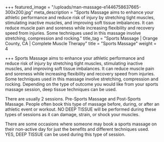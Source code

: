 +++
featured_image = "/uploads/man-massage-e1446758637665-300x200.jpg"
meta_description = "Sports Massage aims to enhance your athletic performance and reduce risk of injury by stretching tight muscles, stimulating inactive muscles, and improving soft tissue imbalances. It can reduce muscle pain and soreness while increasing flexibility and recovery speed from injuries. Some techniques used in this massage involve stretching, compression and rocking."
title_tag = "Sports Massage | Orange County, CA | Complete Muscle Therapy"
title = "Sports Massage"
weight = 4

+++
Sports Massage aims to enhance your athletic performance and reduce risk of injury by stretching tight muscles, stimulating inactive muscles, and improving soft tissue imbalances. It can reduce muscle pain and soreness while increasing flexibility and recovery speed from injuries. Some techniques used in this massage involve stretching, compression and rocking. Depending on the type of outcome you would like  from your sports massage session, deep tissue techniques can be used.

There are usually 2 sessions. Pre-Sports Massage and Post-Sports Massage. People often book this type of massage before, during, or after an athletic event or workout. NO DEEP TISSUE will be performed during these types of sessions as it can damage, strain, or shock your muscles.

There are some occasions where someone may book a sports massage on their non-active day for just the benefits and different techniques used. YES, DEEP TISSUE can be used during this type of session.
